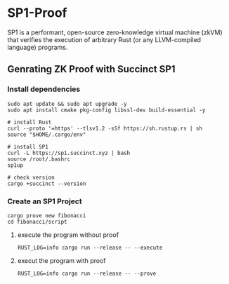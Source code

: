 # SP1-Proof

SP1 is a performant, open-source zero-knowledge virtual machine (zkVM) that verifies the execution of arbitrary Rust (or any LLVM-compiled language) programs.

## Genrating ZK Proof with Succinct SP1

### Install dependencies
``` 
sudo apt update && sudo apt upgrade -y
sudo apt install cmake pkg-config libssl-dev build-essential -y

# install Rust
curl --proto '=https' --tlsv1.2 -sSf https://sh.rustup.rs | sh
source "$HOME/.cargo/env"

# install SP1
curl -L https://sp1.succinct.xyz | bash
source /root/.bashrc
sp1up

# check version
cargo +succinct --version
```

### Create an SP1 Project
```
cargo prove new fibonacci
cd fibonacci/script
```
1. execute the program without proof
   ```
   RUST_LOG=info cargo run --release -- --execute
   ```

2. execut the program with proof
   ```
   RUST_LOG=info cargo run --release -- --prove
   ```
 
